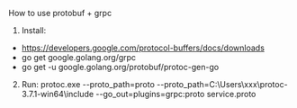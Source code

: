 How to use protobuf + grpc

1. Install:
- https://developers.google.com/protocol-buffers/docs/downloads   
- go get google.golang.org/grpc    
- go get -u google.golang.org/protobuf/protoc-gen-go   

2. Run:
protoc.exe --proto_path=proto --proto_path=C:\Users\xxx\protoc-3.7.1-win64\include --go_out=plugins=grpc:proto service.proto

